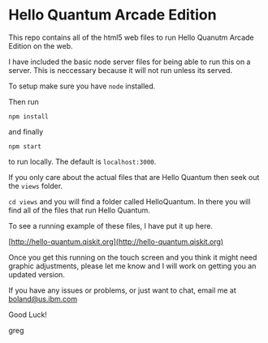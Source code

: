 # Hello Quantum Arcade Edition

This repo contains all of the html5 web files to run Hello Quanutm Arcade Edition on the web.


I have included the basic node server files for being able to run this on a server.  This is neccessary because it will not run unless its served.

To setup make sure you have `node` installed.


Then run

`npm install`

and finally 

`npm start` 

to run locally.  The default is `localhost:3000`.

If you only care about the actual files that are Hello Quantum then seek out the `views` folder.

`cd views` and you will find a folder called HelloQuantum.  In there you will find all of the files that run Hello Quantum.

To see a running example of these files, I have put it up here.

[http://hello-quantum.qiskit.org](http://hello-quantum.qiskit.org)

Once you get this running on the touch screen and you think it might need graphic adjustments, please let me know and I will work on getting you an updated version.

If you have any issues or problems, or just want to chat, email me at boland@us.ibm.com

Good Luck!

greg